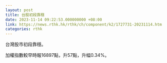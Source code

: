 ```yaml
---
layout: post
title: 台股初段靠穩
date: 2023-11-14 09:22:53.000000000 +08:00
link: https://news.rthk.hk/rthk/ch/component/k2/1727731-20231114.htm
categories: rthk
---
```


台灣股市初段靠穩。

加權指數較早時報16897點，升57點，升幅0.34%。
